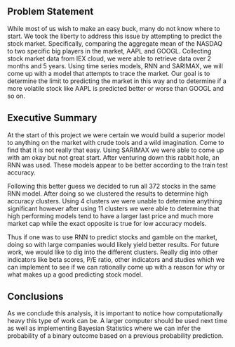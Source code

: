 ## Problem Statement

While most of us wish to make an easy buck, many do not know where to start. We took the liberty to address this issue by attempting to predict the stock market. Specifically, comparing the aggregate mean of the NASDAQ to two specific big players in the market, AAPL and GOOGL. Collecting stock market data from IEX cloud, we were able to retrieve data over 2 months and 5 years.
Using time series models, RNN and SARIMAX, we will come up with a model that attempts to trace the market. Our goal is to determine the limit to predicting the market in this way and to determine if a more volatile stock like AAPL is predicted better or worse than GOOGL and so on.

## Executive Summary

At the start of this project we were certain we would build a superior model to anything on the market with crude tools and a wild imagination. Come to find that it is not really that easy. Using SARIMAX we were able to come up with am okay but not great start. After venturing down this rabbit hole, an RNN was used. These models appear to be better according to the train test accuracy.

Following this better guess we decided to run all 372 stocks in the same RNN model. After doing so we clustered the results to determine high accuracy clusters. Using 4 clusters we were unable to determine anything significant however after using 11 clusters we were able to determine that high performing models tend to have a larger last price and much more market cap while the exact opposite is true for low accuracy models.

Thus if one was to use RNN to predict stocks and gamble on the market, doing so with large companies would likely yield better results.
For future work, we would like to dig into the different clusters. Really dig into other indicators like beta scores, P/E ratio, other indicators and studies which we can implement to see if we can rationally come up with a reason for why or what makes up a good predicting stock model.


## Conclusions

As we conclude this analysis, it is important to notice how computationally heavy this type of work can be. A larger computer should be used next time as well as implementing Bayesian Statistics where we can infer the probability of a binary outcome based on a previous probability prediction.
